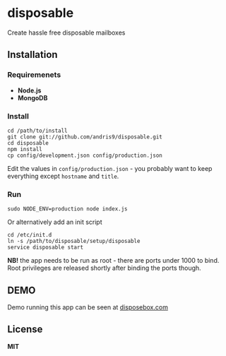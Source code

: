 # disposable

Create hassle free disposable mailboxes

## Installation

### Requiremenets

  * **Node.js**
  * **MongoDB**

### Install

    cd /path/to/install
    git clone git://github.com/andris9/disposable.git
    cd disposable
    npm install
    cp config/development.json config/production.json

Edit the values in `config/production.json` - you probably want to keep everything except `hostname` and `title`.

### Run

    sudo NODE_ENV=production node index.js

Or alternatively add an init script

    cd /etc/init.d
    ln -s /path/to/disposable/setup/disposable
    service disposable start

**NB!** the app needs to be run as root - there are ports under 1000 to bind. Root privileges are released shortly after binding the ports though.

## DEMO

Demo running this app can be seen at [disposebox.com](http://disposebox.com)

## License

**MIT**